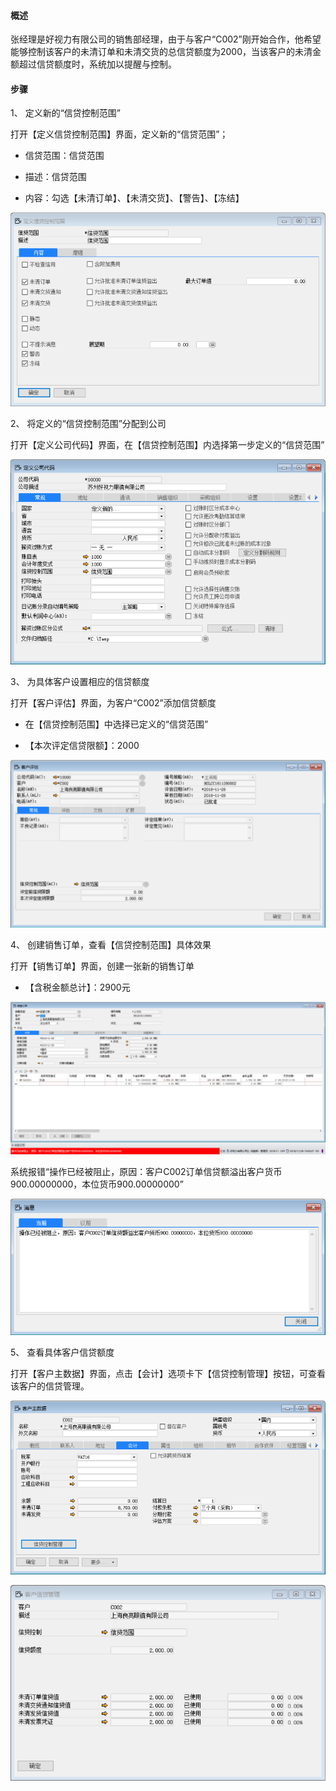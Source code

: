 #### **概述**

张经理是好视力有限公司的销售部经理，由于与客户“C002”刚开始合作，他希望能够控制该客户的未清订单和未清交货的总信贷额度为2000，当该客户的未清金额超过信贷额度时，系统加以提醒与控制。

#### **步骤**

1、 定义新的“信贷控制范围”

打开【定义信贷控制范围】界面，定义新的“信贷范围”；

- 信贷范围：信贷范围

- 描述：信贷范围

- 内容：勾选【未清订单】、【未清交货】、【警告】、【冻结】

![img](images/kz2.1.png) 

2、 将定义的“信贷控制范围”分配到公司

打开【定义公司代码】界面，在【信贷控制范围】内选择第一步定义的“信贷范围”

![img](images/kz2.2.png) 

3、 为具体客户设置相应的信贷额度

打开【客户评估】界面，为客户“C002”添加信贷额度

- 在【信贷控制范围】中选择已定义的“信贷范围”

- 【本次评定信贷限额】：2000

![img](images/kz2.3.png) 

4、 创建销售订单，查看【信贷控制范围】具体效果

打开【销售订单】界面，创建一张新的销售订单

- 【含税金额总计】：2900元

![img](images/kz2.4.png) 

系统报错“操作已经被阻止，原因：客户C002订单信贷额溢出客户货币900.00000000，本位货币900.00000000”

![img](images/kz2.5.png) 

5、 查看具体客户信贷额度

打开【客户主数据】界面，点击【会计】选项卡下【信贷控制管理】按钮，可查看该客户的信贷管理。

![img](images/kz2.6.png) 

![img](images/kz2.7.png)

